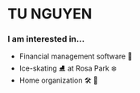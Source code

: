 # TU NGUYEN 
### I am interested in...
- Financial management software 💸
- Ice-skating ⛸ at Rosa Park ❄️
- Home organization 🛠 🏡

